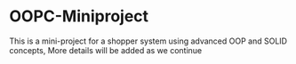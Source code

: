 # OOPC-Miniproject
This is a mini-project for a shopper system using advanced OOP and SOLID concepts, More details will be added as we continue

